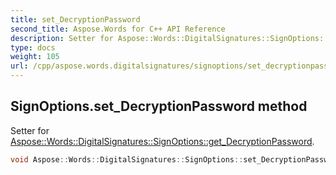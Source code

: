 ```yaml
---
title: set_DecryptionPassword
second_title: Aspose.Words for C++ API Reference
description: Setter for Aspose::Words::DigitalSignatures::SignOptions::get_DecryptionPassword. 
type: docs
weight: 105
url: /cpp/aspose.words.digitalsignatures/signoptions/set_decryptionpassword/
---
```

## SignOptions.set_DecryptionPassword method


Setter for [Aspose::Words::DigitalSignatures::SignOptions::get_DecryptionPassword](../get_decryptionpassword/).

```cpp
void Aspose::Words::DigitalSignatures::SignOptions::set_DecryptionPassword(const System::String &value)
```

